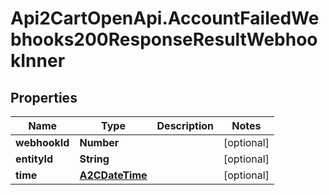 # Api2CartOpenApi.AccountFailedWebhooks200ResponseResultWebhookInner

## Properties

Name | Type | Description | Notes
------------ | ------------- | ------------- | -------------
**webhookId** | **Number** |  | [optional] 
**entityId** | **String** |  | [optional] 
**time** | [**A2CDateTime**](A2CDateTime.md) |  | [optional] 


